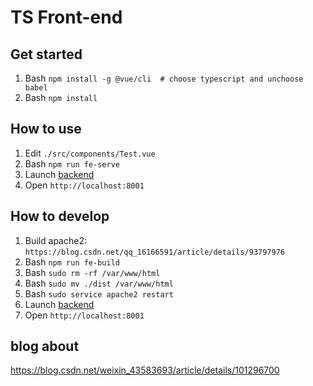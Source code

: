 # TS Front-end

## Get started
1. Bash `npm install -g @vue/cli  # choose typescript and unchoose babel`
2. Bash `npm install`

## How to use

1. Edit `./src/components/Test.vue`
2. Bash `npm run fe-serve`
3. Launch [backend](../backend/README.md)
4. Open `http://localhost:8001`

## How to develop

1. Build apache2: `https://blog.csdn.net/qq_16166591/article/details/93797976`
2. Bash `npm run fe-build`
3. Bash `sudo rm -rf /var/www/html`
4. Bash `sudo mv ./dist /var/www/html`
5. Bash `sudo service apache2 restart`
6. Launch [backend](../backend/README.md)
7. Open `http://localhost:8001`

## blog about <a-button>
https://blog.csdn.net/weixin_43583693/article/details/101296700